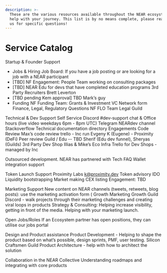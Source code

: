 ```yaml
---
description: >-
  These are the various resources available throughout the NEAR ecosystem to
  help with your journey. This list is by no means complete, please reach out to
  us for specific questions!
---
```


# Service Catalog

Startup & Founder Support 

* Jobs & Hiring Job Board: If you have a job posting or are looking for a job with a NEAR participant
* \[TBD] NF Engagement: People Team working on consulting packages 
* \[TBD] NEAR Edu for devs that have completed education programs 3rd Party Recruiters Brett Leverton 
* \[TBD pending Kem approval] TBD Mark’s guy 
* Funding NF Funding Team: Grants & Investment VC Network form Finance, Legal, Regulatory Questions NF FLO Team Legal Guild

Technical & Dev Support Self Service Discord #dev-support chat & Office hours (live video weekdays 6pm - 8pm UTC) Telegram NEARdev channel Stackoverflow Technical documentation directory Engagements Code Review Max’s code review trello - Inc run Evgeny K (Eugene) - Proximity (DeFi) Peer review Guild / Edu -- TBD Sherif (Edu dev funnel), Sheryas (Guilds) 3rd Party Dev Shop Illias & Mike’s Eco Infra Trello for Dev Shops - managed by Inc

Outsourced development. NEAR has partnered with Tech FAQ Wallet integration support

Token Launch Support Proximity Labs k@proximity.dev Token advisory IDO Liquidity bootstrapping Market making CEX listing Engagement: TBD

Marketing Support New content on NEAR channels (tweets, retweets, blog posts): use the marketing activation form ( Growth Marketing Growth Guild Discord - walk projects through their marketing challenges and creating viral loops in products Strategy & Consulting: Helping increase visibility, getting in front of the media. Helping with your marketing launch.

Open Jobs/Roles If an Ecosystem partner has open positions, they can utilise our jobs portal

Design and Product assistance Product Development - Helping to shape the product based on what’s possible, design sprints, PMF, user testing. Silicon Craftsmen Guild Product Architecture - help with how to architect the solution

Collaboration in the NEAR Collective Understanding roadmaps and integrating with core products
